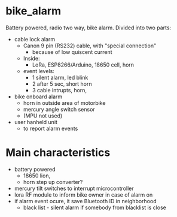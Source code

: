 # bike_alarm
Battery powered, radio two way, bike alarm. 
Divided into two parts:
- cable lock alarm
   - Canon 9 pin (RS232) cable, with "special connection"
      - because of low quiscent current
   - Inside:
      - LoRa, ESP8266/Arduino, 18650 cell, horn
   - event levels:
      - 1 silent alarm, led blink
      - 2 after 5 sec, short horn
      - 3 cable intrupts, horn, 
- bike onboard alarm
   - horn in outside area of motorbike
   - mercury angle switch sensor
   - (MPU not used)
- user hanheld unit 
   - to report alarm events

# Main characteristics
- battery powered
   - 18650 lion,
   - horn step up converter?
- mercury tilt switches to interrupt microcontroller
- lora RF module to inform bike owner in case of alarm on
- if alarm event ocure, it save Bluetooth ID in neighborhood
   - black list - silent alarm if somebody from blacklist is close 
